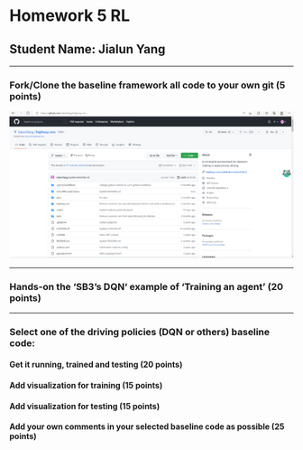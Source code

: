 # Homework 5 RL                                                                                              
## Student Name: Jialun Yang
***
### Fork/Clone the baseline framework all code to your own git (5 points)
![](https://github.com/JialunYang/highway-env/blob/master/CSA_HW5_Submission/girfork.png)
***
### Hands-on the ‘SB3’s DQN‘ example of ‘Training an agent’ (20 points)

***
### Select one of the driving policies (DQN or others) baseline code:
#### Get it running, trained and testing (20 points)

#### Add visualization for training (15 points)

#### Add visualization for testing (15 points)

#### Add your own comments in your selected baseline code as possible (25 points)
